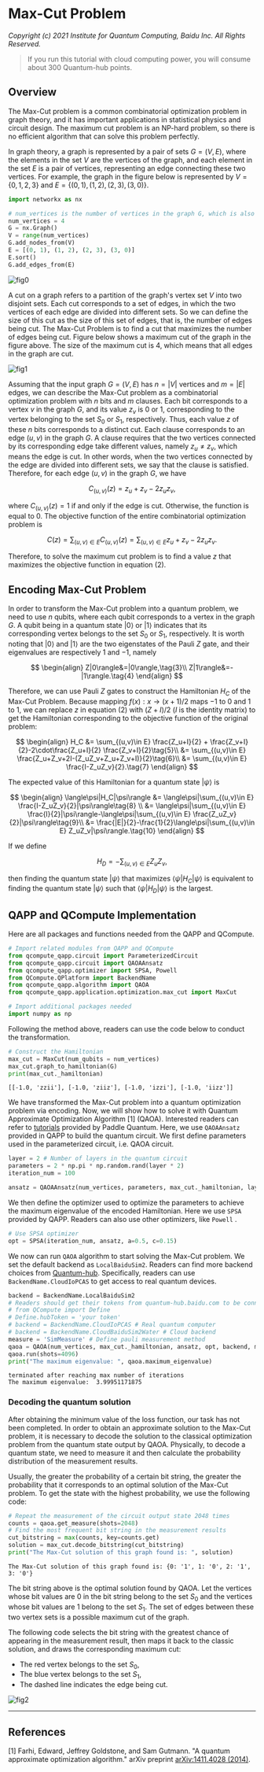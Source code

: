 # Max-Cut Problem

*Copyright (c) 2021 Institute for Quantum Computing, Baidu Inc. All Rights Reserved.*

> If you run this tutorial with cloud computing power, you will consume about 300 Quantum-hub points.

## Overview

The Max-Cut problem is a common combinatorial optimization problem in graph theory, and it has important applications in statistical physics and circuit design. The maximum cut problem is an NP-hard problem, so there is no efficient algorithm that can solve this problem perfectly.

In graph theory, a graph is represented by a pair of sets $G=(V, E)$, where the elements in the set $V$ are the vertices of the graph, and each element in the set $E$ is a pair of vertices, representing an edge connecting these two vertices. For example, the graph in the figure below is represented by $V=\{0,1,2,3\}$ and $E=\{(0,1),(1,2),(2,3),(3, 0)\}$.

```python
import networkx as nx

# num_vertices is the number of vertices in the graph G, which is also the number of qubits
num_vertices = 4
G = nx.Graph()
V = range(num_vertices)
G.add_nodes_from(V)
E = [(0, 1), (1, 2), (2, 3), (3, 0)]
E.sort()
G.add_edges_from(E)
```

![fig0](./figures/max-cut-fig-overview.png "Figure 1: A graph with four vertices and four edges")

A cut on a graph refers to a partition of the graph's vertex set $V$ into two disjoint sets. Each cut corresponds to a set of edges, in which the two vertices of each edge are divided into different sets. So we can define the size of this cut as the size of this set of edges, that is, the number of edges being cut. The Max-Cut Problem is to find a cut that maximizes the number of edges being cut. Figure below shows a maximum cut of the graph in the figure above. The size of the maximum cut is $4$, which means that all edges in the graph are cut.

![fig1](./figures/max-cut-fig-cut.png "Figure 2: A maximum cut of the graph in Figure 1")

Assuming that the input graph $G=(V, E)$ has $n=|V|$ vertices and $m=|E|$ edges, we can describe the Max-Cut problem as a combinatorial optimization problem with $n$ bits and $m$ clauses. Each bit corresponds to a vertex $v$ in the graph $G$, and its value $z_v$ is $0$ or $1$, corresponding to the vertex belonging to the set $S_{0}$ or $S_{1}$, respectively. Thus, each value $z$ of these $n$ bits corresponds to a distinct cut. Each clause corresponds to an edge $(u,v)$ in the graph $G$. A clause requires that the two vertices connected by its corresponding edge take different values, namely $z_u\neq z_v$, which means the edge is cut. In other words, when the two vertices connected by the edge are divided into different sets, we say that the clause is satisfied. Therefore, for each edge $(u,v)$ in the graph $G$, we have

$$
C_{(u,v)}(z) = z_u+z_v-2z_uz_v,
\tag{1}
$$

where $C_{(u,v)}(z) = 1$ if and only if the edge is cut. Otherwise, the function is equal to $0$. The objective function of the entire combinatorial optimization problem is

$$
C(z) = \sum_{(u,v)\in E}C_{(u,v)}(z) = \sum_{(u,v)\in E}z_u+z_v-2z_uz_v.
\tag{2}
$$

Therefore, to solve the maximum cut problem is to find a value $z$ that maximizes the objective function in equation (2).

## Encoding Max-Cut Problem

In order to transform the Max-Cut problem into a quantum problem, we need to use $n$ qubits, where each qubit corresponds to a vertex in the graph $G$. A qubit being in a quantum state $|0\rangle$ or $|1\rangle$ indicates that its corresponding vertex belongs to the set $S_{0}$ or $S_{1}$, respectively. It is worth noting that $|0\rangle$ and $|1\rangle$ are the two eigenstates of the Pauli $Z$ gate, and their eigenvalues are respectively $1$ and $-1$, namely

$$
\begin{align}
Z|0\rangle&=|0\rangle,\tag{3}\\
Z|1\rangle&=-|1\rangle.\tag{4}
\end{align}
$$

Therefore, we can use Pauli $Z$ gates to construct the Hamiltonian $H_C$ of the Max-Cut Problem. Because mapping $f(x):x\to(x+1)/2$ maps $-1$ to $0$ and $1$ to $1$, we can replace $z$ in equation (2) with $(Z+I)/2$ ($I$ is the identity matrix) to get the Hamiltonian corresponding to the objective function of the original problem:

$$
\begin{align}
H_C &= \sum_{(u,v)\in E} \frac{Z_u+I}{2} + \frac{Z_v+I}{2}-2\cdot\frac{Z_u+I}{2} \frac{Z_v+I}{2}\tag{5}\\
&= \sum_{(u,v)\in E} \frac{Z_u+Z_v+2I-(Z_uZ_v+Z_u+Z_v+I)}{2}\tag{6}\\
&= \sum_{(u,v)\in E} \frac{I-Z_uZ_v}{2}.\tag{7}
\end{align}
$$

The expected value of this Hamiltonian for a quantum state $|\psi\rangle$ is

$$
\begin{align}
\langle\psi|H_C|\psi\rangle &= \langle\psi|\sum_{(u,v)\in E} \frac{I-Z_uZ_v}{2}|\psi\rangle\tag{8} \\
&= \langle\psi|\sum_{(u,v)\in E} \frac{I}{2}|\psi\rangle-\langle\psi|\sum_{(u,v)\in E} \frac{Z_uZ_v}{2}|\psi\rangle\tag{9}\\
&= \frac{|E|}{2}-\frac{1}{2}\langle\psi|\sum_{(u,v)\in E} Z_uZ_v|\psi\rangle.\tag{10}
\end{align}
$$

If we define

$$
H_D = -\sum_{(u,v)\in E} Z_uZ_v,
\tag{11}
$$

then finding the quantum state $|\psi\rangle$ that maximizes $\langle\psi|H_C|\psi\rangle$ is equivalent to finding the quantum state $|\psi\rangle$ such that $\langle\psi|H_D|\psi \rangle$ is the largest.

## QAPP and QCompute Implementation

Here are all packages and functions needed from the QAPP and QCompute.

```python
# Import related modules from QAPP and QCompute
from qcompute_qapp.circuit import ParameterizedCircuit
from qcompute_qapp.circuit import QAOAAnsatz
from qcompute_qapp.optimizer import SPSA, Powell
from QCompute.QPlatform import BackendName
from qcompute_qapp.algorithm import QAOA
from qcompute_qapp.application.optimization.max_cut import MaxCut

# Import additional packages needed
import numpy as np
```

Following the method above, readers can use the code below to conduct the transformation.

```python
# Construct the Hamiltonian
max_cut = MaxCut(num_qubits = num_vertices)
max_cut.graph_to_hamiltonian(G)
print(max_cut._hamiltonian)
```

```
[[-1.0, 'zzii'], [-1.0, 'ziiz'], [-1.0, 'izzi'], [-1.0, 'iizz']]
```

We have transformed the Max-Cut problem into a quantum optimization problem via encoding. Now, we will show how to solve it with Quantum Approximate Optimization Algorithm [1] (QAOA). Interested readers can refer to [tutorials](https://qml.baidu.com/tutorials/combinatorial-optimization/quantum-approximate-optimization-algorithm.html) provided by Paddle Quantum. Here, we use ``QAOAAnsatz`` provided in QAPP to build the quantum circuit. We first define parameters used in the parameterized circuit, i.e. QAOA circuit.

```python
layer = 2 # Number of layers in the quantum circuit
parameters = 2 * np.pi * np.random.rand(layer * 2)
iteration_num = 100

ansatz = QAOAAnsatz(num_vertices, parameters, max_cut._hamiltonian, layer)
```

We then define the optimizer used to optimize the parameters to achieve the maximum eigenvalue of the encoded Hamiltonian. Here we use ``SPSA`` provided by QAPP. Readers can also use other optimizers, like ``Powell`` .

```python
# Use SPSA optimizer
opt = SPSA(iteration_num, ansatz, a=0.5, c=0.15)
```

We now can run ``QAOA`` algorithm to start solving the Max-Cut problem. We set the default backend as ``LocalBaiduSim2``. Readers can find more backend choices from [Quantum-hub](https://quantum-hub.baidu.com/). Specifically, readers can use ``BackendName.CloudIoPCAS`` to get access to real quantum devices.

```python
backend = BackendName.LocalBaiduSim2
# Readers should get their tokens from quantum-hub.baidu.com to be connected to real quantum devices and cloud backend.
# from QCompute import Define
# Define.hubToken = 'your token'
# backend = BackendName.CloudIoPCAS # Real quantum computer
# backend = BackendName.CloudBaiduSim2Water # Cloud backend
measure = 'SimMeasure' # Define pauli measurement method
qaoa = QAOA(num_vertices, max_cut._hamiltonian, ansatz, opt, backend, measure)
qaoa.run(shots=4096)
print("The maximum eigenvalue: ", qaoa.maximum_eigenvalue)
```

```
terminated after reaching max number of iterations
The maximum eigenvalue:  3.99951171875
```

### Decoding the quantum solution
After obtaining the minimum value of the loss function, our task has not been completed. In order to obtain an approximate solution to the Max-Cut problem, it is necessary to decode the solution to the classical optimization problem from the quantum state output by QAOA. Physically, to decode a quantum state, we need to measure it and then calculate the probability distribution of the measurement results.

Usually, the greater the probability of a certain bit string, the greater the probability that it corresponds to an optimal solution of the Max-Cut problem. To get the state with the highest probability, we use the following code:

```python
# Repeat the measurement of the circuit output state 2048 times
counts = qaoa.get_measure(shots=2048)
# Find the most frequent bit string in the measurement results
cut_bitstring = max(counts, key=counts.get)
solution = max_cut.decode_bitstring(cut_bitstring)
print("The Max-Cut solution of this graph found is: ", solution)
```

```
The Max-Cut solution of this graph found is: {0: '1', 1: '0', 2: '1', 3: '0'}
```

The bit string above is the optimal solution found by QAOA. Let the vertices whose bit values are $0$ in the bit string belong to the set $S_0$ and the vertices whose bit values are $1$ belong to the set $S_1$. The set of edges between these two vertex sets is a possible maximum cut of the graph.

The following code selects the bit string with the greatest chance of appearing in the measurement result, then maps it back to the classic solution, and draws the corresponding maximum cut:

- The red vertex belongs to the set $S_0$,
- The blue vertex belongs to the set $S_1$,
- The dashed line indicates the edge being cut.

![fig2](./figures/max-cut-fig-other-cut.png "cut")

---

## References

[1] Farhi, Edward, Jeffrey Goldstone, and Sam Gutmann. "A quantum approximate optimization algorithm." arXiv preprint [arXiv:1411.4028 (2014)](https://arxiv.org/abs/1411.4028).
